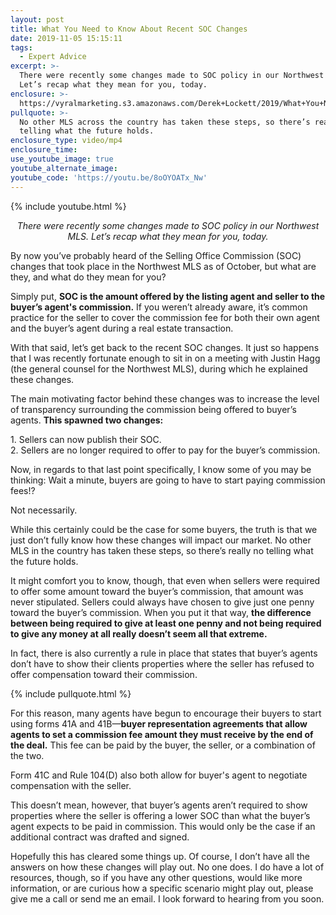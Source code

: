 ```yaml
---
layout: post
title: What You Need to Know About Recent SOC Changes
date: 2019-11-05 15:15:11
tags:
  - Expert Advice
excerpt: >-
  There were recently some changes made to SOC policy in our Northwest MLS.
  Let’s recap what they mean for you, today.
enclosure: >-
  https://vyralmarketing.s3.amazonaws.com/Derek+Lockett/2019/What+You+Need+to+Know+About+Recent+SOC+Changes+(1).mp4
pullquote: >-
  No other MLS across the country has taken these steps, so there’s really no
  telling what the future holds.
enclosure_type: video/mp4
enclosure_time:
use_youtube_image: true
youtube_alternate_image:
youtube_code: 'https://youtu.be/8oOYOATx_Nw'
---
```


{% include youtube.html %}

<p style="text-align: center;"><em>There were recently some changes made to SOC policy in our Northwest MLS. Let’s recap what they mean for you, today.</em></p>

By now you’ve probably heard of the Selling Office Commission (SOC) changes that took place in the Northwest MLS as of October, but what are they, and what do they mean for you?

Simply put, **SOC is the amount offered by the listing agent and seller to the buyer’s agent's commission.** If you weren’t already aware, it’s common practice for the seller to cover the commission fee for both their own agent and the buyer’s agent during a real estate transaction.&nbsp;

With that said, let’s get back to the recent SOC changes. It just so happens that I was recently fortunate enough to sit in on a meeting with Justin Hagg (the general counsel for the Northwest MLS), during which he explained these changes.&nbsp;

The main motivating factor behind these changes was to increase the level of transparency surrounding the commission being offered to buyer’s agents. **This spawned two changes:&nbsp;**

1\. Sellers can now publish their SOC.
<br>2\. Sellers are no longer required to offer to pay for the buyer’s commission.&nbsp;

Now, in regards to that last point specifically, I know some of you may be thinking: Wait a minute, buyers are going to have to start paying commission fees\!?

Not necessarily.&nbsp;

While this certainly could be the case for some buyers, the truth is that we just don’t fully know how these changes will impact our market. No other MLS in the country has taken these steps, so there’s really no telling what the future holds.

It might comfort you to know, though, that even when sellers were required to offer some amount toward the buyer’s commission, that amount was never stipulated. Sellers could always have chosen to give just one penny toward the buyer’s commission. When you put it that way, **the difference between being required to give at least one penny and not being required to give any money at all really doesn’t seem all that extreme.&nbsp;**

In fact, there is also currently a rule in place that states that buyer’s agents don’t have to show their clients properties where the seller has refused to offer compensation toward their commission.

{% include pullquote.html %}

For this reason, many agents have begun to encourage their buyers to start using forms 41A and 41B—**buyer representation agreements that allow agents to set a commission fee amount they must receive by the end of the deal.** This fee can be paid by the buyer, the seller, or a combination of the two.&nbsp;

Form 41C and Rule 104(D) also both allow for buyer's agent to negotiate compensation with the seller.&nbsp;

This doesn’t mean, however, that buyer’s agents aren’t required to show properties where the seller is offering a lower SOC than what the buyer’s agent expects to be paid in commission. This would only be the case if an additional contract was drafted and signed.&nbsp;

Hopefully this has cleared some things up. Of course, I don’t have all the answers on how these changes will play out. No one does. I do have a lot of resources, though, so if you have any other questions, would like more information, or are curious how a specific scenario might play out, please give me a call or send me an email. I look forward to hearing from you soon.